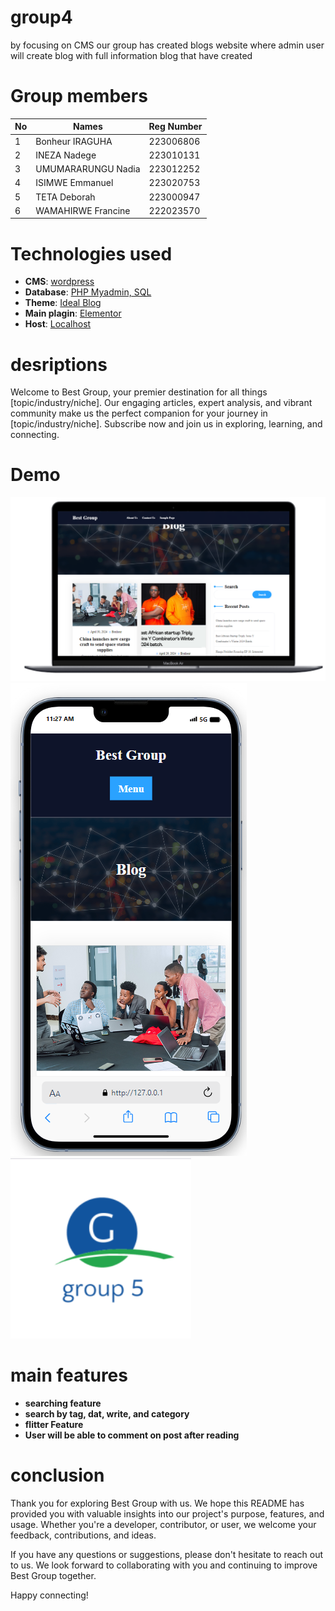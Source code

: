 # group4

by focusing on CMS our group has created blogs website where admin user will create blog with full information blog that have created 

# Group members  

| No | Names | Reg Number |
| -------- | -------- | -------- |
| 1   | Bonheur IRAGUHA   | 223006806   |
| 2   | INEZA Nadege   | 223010131   |
| 3   | UMUMARARUNGU Nadia   | 223012252   |
| 4   | ISIMWE Emmanuel   | 223020753   |
| 5   | TETA Deborah   | 223000947  |
| 6   | WAMAHIRWE Francine   | 222023570  |


# Technologies used
- **CMS**: [wordpress](https://wordpress.org/)
- **Database**: [PHP Myadmin, SQL](https://www.phpmyadmin.net/)
- **Theme**: [Ideal Blog](https://wordpress.org/)
- **Main plagin**: [Elementor](https://wordpress.org/)
- **Host**: [Localhost](http://127.0.0.1/dashboard/)

# desriptions
Welcome to Best Group, your premier destination for all things [topic/industry/niche]. Our engaging articles, expert analysis, and vibrant community make us the perfect companion for your journey in [topic/industry/niche]. Subscribe now and join us in exploring, learning, and connecting.

# Demo
![Anon Desktop Demo](./image/img1.png "Desktop Demo")
![Anon Desktop Demo](./image/img2.png "Desktop Demo")
![Anon Desktop Demo](./image/icon.png "Desktop Demo")

# main features 
- **searching feature**
- **search by tag, dat, write, and category**
- **flitter Feature**
- **User will be able to comment on post after reading**

# conclusion

Thank you for exploring Best Group with us. We hope this README has provided you with valuable insights into our project's purpose, features, and usage. Whether you're a developer, contributor, or user, we welcome your feedback, contributions, and ideas.

If you have any questions or suggestions, please don't hesitate to reach out to us. We look forward to collaborating with you and continuing to improve Best Group together.

Happy connecting!


